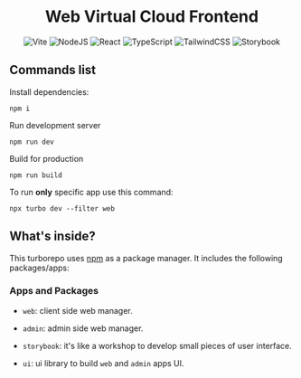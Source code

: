 <div align="center">
  <h1>Web Virtual Cloud Frontend</h1>

</div>

<div align="center">

![Vite](https://img.shields.io/badge/vite-%23646CFF.svg?style=for-the-badge&logo=vite&logoColor=white)
![NodeJS](https://img.shields.io/badge/node.js-6DA55F?style=for-the-badge&logo=node.js&logoColor=white)
![React](https://img.shields.io/badge/react-%2335495e.svg?style=for-the-badge&logo=react&logoColor=%0a7ea4)
![TypeScript](https://img.shields.io/badge/typescript-%23007ACC.svg?style=for-the-badge&logo=typescript&logoColor=white)
![TailwindCSS](https://img.shields.io/badge/tailwindcss-%2338B2AC.svg?style=for-the-badge&logo=tailwind-css&logoColor=white)
![Storybook](https://img.shields.io/badge/storybook-ff4685?style=for-the-badge&logo=storybook&logoColor=white)

</div>

## Commands list

Install dependencies:

```ssh
npm i
```

Run development server

```ssh
npm run dev
```

Build for production

```ssh
npm run build
```

To run **only** specific app use this command:

```ssh
npx turbo dev --filter web
```

## What's inside?

This turborepo uses [npm](https://www.npmjs.com/) as a package manager. It includes the following packages/apps:

### Apps and Packages

- `web`: client side web manager.

- `admin`: admin side web manager.

- `storybook`: it's like a workshop to develop small pieces of user interface.

- `ui`: ui library to build `web` and `admin` apps UI.
